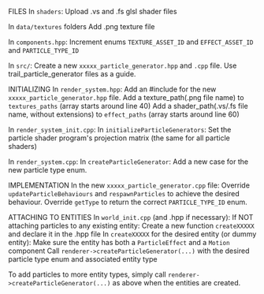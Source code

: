 FILES
In `shaders`:
Upload .vs and .fs glsl shader files

In `data/textures` folders
Add .png texture file

In `components.hpp`:
Increment enums `TEXTURE_ASSET_ID` and `EFFECT_ASSET_ID` and `PARTICLE_TYPE_ID`

In `src/`:
Create a new `xxxxx_particle_generator.hpp` and `.cpp` file. Use trail_particle_generator files as a guide.


INITIALIZING
In `render_system.hpp`:
Add an #include for the new `xxxxx_particle_generator.hpp` file.
Add a texture_path(.png file name) to `textures_paths` (array starts around line 40)
Add a shader_path(.vs/.fs file name, without extensions) to `effect_paths` (array starts around line 60)

In `render_system_init.cpp`:
In `initializeParticleGenerators`: Set the particle shader program's projection matrix (the same for all particle shaders) 

In `render_system.cpp`:
In `createParticleGenerator`: Add a new case for the new particle type enum.


IMPLEMENTATION
In the new `xxxxx_particle_generator.cpp` file:
Override `updateParticleBehaviours` and `respawnParticles` to achieve the desired behaviour.
Override `getType` to return the correct `PARTICLE_TYPE_ID` enum.


ATTACHING TO ENTITIES
In `world_init.cpp` (and .hpp if necessary):
If NOT attaching particles to any existing entity:
	Create a new function `createXXXXX` and declare it in the .hpp file
In `createXXXXX` for the desired entity (or dummy entity):
	Make sure the entity has both a `ParticleEffect` and a `Motion` component
	Call `renderer->createParticleGenerator(...)` with the desired particle type enum and associated entity type

To add particles to more entity types, simply call `renderer->createParticleGenerator(...)` as above when the entities are created.